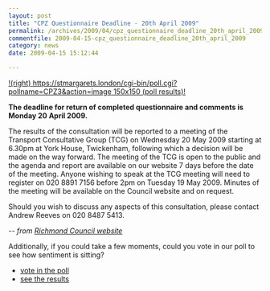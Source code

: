 ```yaml
---
layout: post
title: "CPZ Questionnaire Deadline - 20th April 2009"
permalink: /archives/2009/04/cpz_questionnaire_deadline_20th_april_2009.html
commentfile: 2009-04-15-cpz_questionnaire_deadline_20th_april_2009
category: news
date: 2009-04-15 15:12:44

---
```


[!(right) https://stmargarets.london/cgi-bin/poll.cgi?pollname=CPZ3&action=image 150x150 (poll results)!](https://stmargarets.london/poll/CPZ3/results)

**The deadline for return of completed questionnaire and comments is Monday 20 April 2009.**

The results of the consultation will be reported to a meeting of the Transport Consultative Group (TCG) on Wednesday 20 May 2009 starting at 6.30pm at York House, Twickenham, following which a decision will be made on the way forward. The meeting of the TCG is open to the public and the agenda and report are available on our website 7 days before the date of the meeting. Anyone wishing to speak at the TCG meeting will need to register on 020 8891 7156 before 2pm on Tuesday 19 May 2009. Minutes of the meeting will be available on the Council website and on request.

Should you wish to discuss any aspects of this consultation, please contact Andrew Reeves on 020 8487 5413.

<cite>-- from [Richmond Council website](http://www.richmond.gov.uk/home/transport_and_streets/motor_vehicles_roads_and_parking/parking/controlled_parking_zones/controlled_parking_zone_consultations/st_margarets_cpz_review.htm</cite>)

Additionally, if you could take a few moments, could you vote in our poll to see how sentiment is sitting?

-   [vote in the poll](https://stmargarets.london/poll/CPZ3)
-   [see the results](https://stmargarets.london/poll/CPZ3/results)
